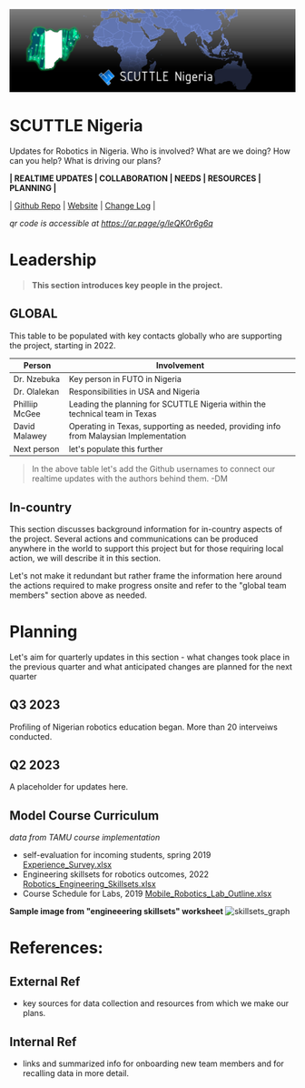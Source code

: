 ![banner image](img/banner_v2.jpg ':class=banner-image')

# SCUTTLE Nigeria
Updates for Robotics in Nigeria.  Who is involved? What are we doing?  How can you help?  What is driving our plans?

**| REALTIME UPDATES | COLLABORATION | NEEDS | RESOURCES | PLANNING |**


| [Github Repo](https://github.com/scuttlerobot/nigeria ':class=button') 
| [Website](https://qr.page/g/leQK0r6g6q ':class=button')
| [Change Log](https://github.com/scuttlerobot/nigeria/commits/main ':class=button') |

_qr code is accessible at https://qr.page/g/leQK0r6g6q_


# Leadership

> **This section introduces key people in the project.**


## GLOBAL

This table to be populated with key contacts globally who are supporting the project, starting in 2022.

| Person | Involvement |
| ------ | ----------------- |
| Dr. Nzebuka    | Key person in FUTO in Nigeria |
| Dr. Olalekan   | Responsibilities in USA and Nigeria |
| Philliip McGee | Leading the planning for SCUTTLE Nigeria within the technical team in Texas |
| David Malawey  | Operating in Texas, supporting as needed, providing info from Malaysian Implementation |
| Next person    | let's populate this further |

> In the above table let's add the Github usernames to connect our realtime updates with the authors behind them. -DM

## In-country

This section discusses background information for in-country aspects of the project.  Several actions and communications can be produced anywhere in the world to support this project but for those requiring local action, we will describe it in this section.

Let's not make it redundant but rather frame the information here around the actions required to make progress onsite and refer to the "global team members" section above as needed.

# Planning

Let's aim for quarterly updates in this section - what changes took place in the previous quarter and what anticipated changes are planned for the next quarter


## Q3 2023

Profiling of Nigerian robotics education began.
More than 20 interveiws conducted.


## Q2 2023

A placeholder for updates here.

## Model Course Curriculum

_data from TAMU course implementation_

* self-evaluation for incoming students, spring 2019 [Experience_Survey.xlsx](https://lobfile.com/file/BrB8.xlsx)
* Engineering skillsets for robotics outcomes, 2022 [Robotics_Engineering_Skillsets.xlsx](https://lobfile.com/file/ebMc.xlsx)
* Course Schedule for Labs, 2019 [Mobile_Robotics_Lab_Outline.xlsx](https://lobfile.com/file/CLqo.xlsx)

**Sample image from "engineeering skillsets" worksheet**
![skillsets_graph](https://i.imgur.com/YwrqDM9.jpeg 'class=img-25') 

 
# References:

## External Ref

* key sources for data collection and resources from which we make our plans.

## Internal Ref

* links and summarized info for onboarding new team members and for recalling data in more detail.

